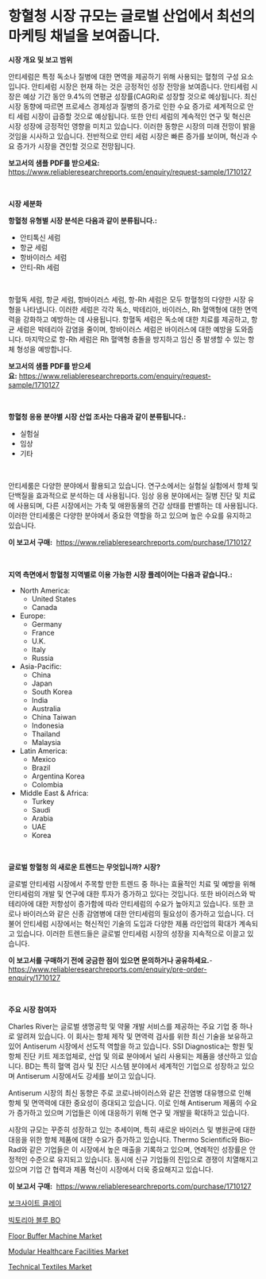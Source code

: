 <p><h1>항혈청 시장 규모는 글로벌 산업에서 최선의 마케팅 채널을 보여줍니다.</h1></p><p><strong>시장 개요 및 보고 범위</strong></p>
<p><p>안티세럼은 특정 독소나 질병에 대한 면역을 제공하기 위해 사용되는 혈청의 구성 요소입니다. 안티세럼 시장은 현재 하는 것은 긍정적인 성장 전망을 보여줍니다. 안티세럼 시장은 예상 기간 동안 9.4%의 연평균 성장률(CAGR)로 성장할 것으로 예상됩니다. 최신 시장 동향에 따르면 프로세스 경제성과 질병의 증가로 인한 수요 증가로 세계적으로 안티 세럼 시장이 급증할 것으로 예상됩니다. 또한 안티 세럼의 계속적인 연구 및 혁신은 시장 성장에 긍정적인 영향을 미치고 있습니다. 이러한 동향은 시장의 미래 전망이 밝을 것임을 시사하고 있습니다. 전반적으로 안티 세럼 시장은 빠른 증가를 보이며, 혁신과 수요 증가가 시장을 견인할 것으로 전망됩니다.</p></p>
<p><strong>보고서의 샘플 PDF를 받으세요:</strong> <a href="https://www.reliableresearchreports.com/enquiry/request-sample/1710127">https://www.reliableresearchreports.com/enquiry/request-sample/1710127</a></p>
<p>&nbsp;</p>
<p><strong>시장 세분화</strong></p>
<p><strong>항혈청 유형별 시장 분석은 다음과 같이 분류됩니다.:</strong></p>
<p><ul><li>안티톡신 세럼</li><li>항균 세럼</li><li>항바이러스 세럼</li><li>안티-Rh 세럼</li></ul></p>
<p>&nbsp;</p>
<p><p>항혈독 세럼, 항균 세럼, 항바이러스 세럼, 항-Rh 세럼은 모두 항혈청의 다양한 시장 유형을 나타냅니다. 이러한 세럼은 각각 독소, 박테리아, 바이러스, Rh 혈액형에 대한 면역력을 강화하고 예방하는 데 사용됩니다. 항혈독 세럼은 독소에 대한 치료를 제공하고, 항균 세럼은 박테리아 감염을 줄이며, 항바이러스 세럼은 바이러스에 대한 예방을 도와줍니다. 마지막으로 항-Rh 세럼은 Rh 혈액형 충돌을 방지하고 임신 중 발생할 수 있는 항체 형성을 예방합니다.</p></p>
<p><strong>보고서의 샘플 PDF를 받으세요:</strong>&nbsp;<a href="https://www.reliableresearchreports.com/enquiry/request-sample/1710127">https://www.reliableresearchreports.com/enquiry/request-sample/1710127</a></p>
<p>&nbsp;</p>
<p><strong> 항혈청 응용 분야별 시장 산업 조사는 다음과 같이 분류됩니다.:</strong></p>
<p><ul><li>실험실</li><li>임상</li><li>기타</li></ul></p>
<p>&nbsp;</p>
<p><p>안티세룸은 다양한 분야에서 활용되고 있습니다. 연구소에서는 실험실 실험에서 항체 및 단백질을 효과적으로 분석하는 데 사용됩니다. 임상 응용 분야에서는 질병 진단 및 치료에 사용되며, 다른 시장에서는 가축 및 애완동물의 건강 상태를 판별하는 데 사용됩니다. 이러한 안티세룸은 다양한 분야에서 중요한 역할을 하고 있으며 높은 수요를 유지하고 있습니다.</p></p>
<p><strong>이 보고서 구매:</strong>&nbsp; <a href="https://www.reliableresearchreports.com/purchase/1710127">https://www.reliableresearchreports.com/purchase/1710127</a></p>
<p>&nbsp;</p>
<p><strong>지역 측면에서 항혈청 지역별로 이용 가능한 시장 플레이어는 다음과 같습니다.:</strong></p>
<p><ul>
    <li>
        North America:
        <ul>
            <li>United States</li>
            <li>Canada</li>
        </ul>
    </li>
    <li>
        Europe:
        <ul>
            <li>Germany</li>
            <li>France</li>
            <li>U.K.</li>
            <li>Italy</li>
            <li>Russia</li>
        </ul>
    </li>
    <li>
        Asia-Pacific:
        <ul>
            <li>China</li>
            <li>Japan</li>
            <li>South Korea</li>
            <li>India</li>
            <li>Australia</li>
            <li>China Taiwan</li>
            <li>Indonesia</li>
            <li>Thailand</li>
            <li>Malaysia</li>
        </ul>
    </li>
    <li>
        Latin America:
        <ul>
            <li>Mexico</li>
            <li>Brazil</li>
            <li>Argentina Korea</li>
            <li>Colombia</li>
        </ul>
    </li>
    <li>
        Middle East & Africa:
        <ul>
            <li>Turkey</li>
            <li>Saudi</li>
            <li>Arabia</li>
            <li>UAE</li>
            <li>Korea</li>
        </ul>
    </li>
    </ul></p>
<p>&nbsp;</p>
<p><strong>글로벌 항혈청 의 새로운 트렌드는 무엇입니까? 시장?</strong></p>
<p><p>글로벌 안티세럼 시장에서 주목할 만한 트렌드 중 하나는 효율적인 치료 및 예방을 위해 안티세럼의 개발 및 연구에 대한 투자가 증가하고 있다는 것입니다. 또한 바이러스와 박테리아에 대한 저항성이 증가함에 따라 안티세럼의 수요가 높아지고 있습니다. 또한 코로나 바이러스와 같은 신종 감염병에 대한 안티세럼의 필요성이 증가하고 있습니다. 더불어 안티세럼 시장에서는 혁신적인 기술의 도입과 다양한 제품 라인업의 확대가 계속되고 있습니다. 이러한 트렌드들은 글로벌 안티세럼 시장의 성장을 지속적으로 이끌고 있습니다.</p></p>
<p><strong>이 보고서를 구매하기 전에 궁금한 점이 있으면 문의하거나 공유하세요.</strong>- <a href="https://www.reliableresearchreports.com/enquiry/pre-order-enquiry/1710127">https://www.reliableresearchreports.com/enquiry/pre-order-enquiry/1710127</a></p>
<p>&nbsp;</p>
<p><strong>주요 시장 참여자</strong></p>
<p><p>Charles River는 글로벌 생명공학 및 약물 개발 서비스를 제공하는 주요 기업 중 하나로 알려져 있습니다. 이 회사는 항체 제작 및 면역력 검사를 위한 최신 기술을 보유하고 있어 Antiserum 시장에서 선도적 역할을 하고 있습니다. SSI Diagnostica는 항원 및 항체 진단 키트 제조업체로, 산업 및 의료 분야에서 널리 사용되는 제품을 생산하고 있습니다. BD는 특히 혈액 검사 및 진단 시스템 분야에서 세계적인 기업으로 성장하고 있으며 Antiserum 시장에서도 강세를 보이고 있습니다.</p><p>Antiserum 시장의 최신 동향은 주로 코로나바이러스와 같은 전염병 대유행으로 인해 항체 및 면역력에 대한 중요성이 증대되고 있습니다. 이로 인해 Antiserum 제품의 수요가 증가하고 있으며 기업들은 이에 대응하기 위해 연구 및 개발을 확대하고 있습니다.</p><p>시장의 규모는 꾸준히 성장하고 있는 추세이며, 특히 새로운 바이러스 및 병원균에 대한 대응을 위한 항체 제품에 대한 수요가 증가하고 있습니다. Thermo Scientific와 Bio-Rad와 같은 기업들은 이 시장에서 높은 매출을 기록하고 있으며, 연례적인 성장률은 안정적인 수준으로 유지되고 있습니다. 동시에 신규 기업들의 진입으로 경쟁이 치열해지고 있으며 기업 간 협력과 제품 혁신이 시장에서 더욱 중요해지고 있습니다.</p></p>
<p><strong>이 보고서 구매:</strong>&nbsp;&nbsp;<a href="https://www.reliableresearchreports.com/purchase/1710127">https://www.reliableresearchreports.com/purchase/1710127</a></p>
<p><p><a href="https://medium.com/@rudyswaniafgwski56664/%EB%B3%B4%ED%81%AC%EC%82%AC%EC%9D%B4%ED%8A%B8-%ED%81%B4%EB%A0%88%EC%9D%B4-%EC%8B%9C%EC%9E%A5-%EA%B7%9C%EB%AA%A8%EB%8A%94-%EC%84%B8%EA%B3%84-%EC%82%B0%EC%97%85%EC%97%90%EC%84%9C-%EC%B5%9C%EA%B3%A0%EC%9D%98-%EB%A7%88%EC%BC%80%ED%8C%85-%EC%B1%84%EB%84%90%EC%9D%84-%EB%B3%B4%EC%97%AC%EC%A4%8D%EB%8B%88%EB%8B%A4-14662bbb6155">보크사이트 클레이</a></p><p><a href="https://github.com/fredrickeglers/Market-Research-Report-List-1/blob/main/22548787397.md">빅토리아 블루 BO</a></p><p><a href="https://view.publitas.com/reportprime-1/floor-buffer-machine-market-provides-detailed-segmentation-of-this-market-based-on-type-application-and-region-and-forecast-for-the-period-from-2024-2031/">Floor Buffer Machine Market</a></p><p><a href="https://view.publitas.com/reportprime-1/global-modular-healthcare-facilities-market-size-and-market-trends-insights-and-projections-from-2024-to-2031/">Modular Healthcare Facilities Market</a></p><p><a href="https://forested-sushi-9b0.notion.site/Technical-Textiles-Market-Insights-Market-Players-and-Forecast-Till-2031-416c56f6a0304efd9f6f53f7d5b31057">Technical Textiles Market</a></p></p>
